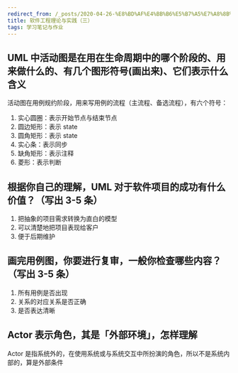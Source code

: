 ```yaml
---
redirect_from: /_posts/2020-04-26-%E8%BD%AF%E4%BB%B6%E5%B7%A5%E7%A8%8B%E7%90%86%E8%AE%BA%E4%B8%8E%E5%AE%9E%E8%B7%B5-%E4%B8%89/
title: 软件工程理论与实践（三）
tags: 学习笔记与作业
---
```


## UML 中活动图是在用在生命周期中的哪个阶段的、用来做什么的、有几个图形符号(画出来)、它们表示什么含义

活动图在用例规约阶段，用来写用例的流程（主流程、备选流程），有六个符号：

1. 实心圆圈：表示开始节点与结束节点
2. 圆边矩形：表示 state
3. 圆角矩形：表示 state
4. 实心条：表示同步
5. 缺角矩形：表示注释
6. 菱形：表示判断

## 根据你自己的理解，UML 对于软件项目的成功有什么价值？（写出 3-5 条）

1. 把抽象的项目需求转换为直白的模型
2. 可以清楚地把项目表现给客户
3. 便于后期维护

## 画完用例图，你要进行复审，一般你检查哪些内容？（写出 3-5 条）

1. 所有用例是否出现
2. 关系的对应关系是否正确
3. 是否表达清晰

## Actor 表示角色，其是「外部环境」，怎样理解

Actor 是指系统外的，在使用系统或与系统交互中所扮演的角色，所以不是系统内部的，算是外部条件
